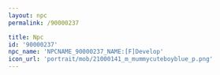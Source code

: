 ```yaml
---
layout: npc
permalink: /90000237

title: Npc
id: '90000237'
npc_name: 'NPCNAME_90000237_NAME:[F]Develop'
icon_url: 'portrait/mob/21000141_m_mummycuteboyblue_p.png'
---
```

